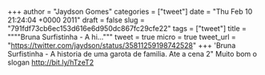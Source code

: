 
+++
author = "Jaydson Gomes"
categories = ["tweet"]
date = "Thu Feb 10 21:24:04 +0000 2011"
draft = false
slug = "791fdf73cb6ec153d616e6d950dc867fc29cfe22"
tags = ["tweet"]
title = """"Bruna Surfistinha - A hi..."""
tweet = true
micro = true
tweet_url = "https://twitter.com/jaydson/status/35811259198742528"
+++
'Bruna Surfistinha - A historia de uma garota de familia. Ate a cena 2" Muito bom o slogan http://bit.ly/hTzeT2
